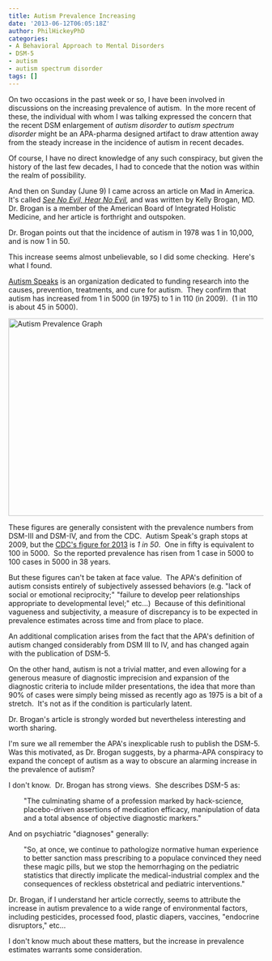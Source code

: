 ```yaml
---
title: Autism Prevalence Increasing
date: '2013-06-12T06:05:18Z'
author: PhilHickeyPhD
categories:
- A Behavioral Approach to Mental Disorders
- DSM-5
- autism
- autism spectrum disorder
tags: []
---
```


On two occasions in the past week or so, I have been involved in discussions on the increasing prevalence of autism.  In the more recent of these, the individual with whom I was talking expressed the concern that the recent DSM enlargement of <i>autism disorder</i> to <i>autism spectrum disorder</i> might be an APA-pharma designed artifact to draw attention away from the steady increase in the incidence of autism in recent decades.

Of course, I have no direct knowledge of any such conspiracy, but given the history of the last few decades, I had to concede that the notion was within the realm of possibility.

And then on Sunday (June 9) I came across an article on Mad in America.  It's called <i><a href="http://www.madinamerica.com/2013/06/see-no-evil-hear-no-evil/">See No Evil, Hear No Evil</a>, </i>and was written by Kelly Brogan, MD.  Dr. Brogan is a member of the American Board of Integrated Holistic Medicine, and her article is forthright and outspoken.

Dr. Brogan points out that the incidence of autism in 1978 was 1 in 10,000, and is now 1 in 50.

This increase seems almost unbelievable, so I did some checking.  Here's what I found.

<a href="http://www.autismspeaks.org/">Autism Speaks</a> is an organization dedicated to funding research into the causes, prevention, treatments, and cure for autism.  They confirm that autism has increased from 1 in 5000 (in 1975) to 1 in 110 (in 2009).  (1 in 110 is about 45 in 5000).

<a href="https://www.behaviorismandmentalhealth.com/wp-content/uploads/2013/06/Autism-Prevalence-Graph.jpg"><img class="aligncenter size-full wp-image-2405" alt="Autism Prevalence Graph" src="https://www.behaviorismandmentalhealth.com/wp-content/uploads/2013/06/Autism-Prevalence-Graph.jpg" width="520" height="390" /></a>

These figures are generally consistent with the prevalence numbers from DSM-III and DSM-IV, and from the CDC.  Autism Speak's graph stops at 2009, but the <a href="http://www.cdc.gov/nchs/data/nhsr/nhsr065.pdf">CDC's figure for 2013</a> is <i>1 in 50</i>.  One in fifty is equivalent to 100 in 5000.  So the reported prevalence has risen from 1 case in 5000 to 100 cases in 5000 in 38 years.

But these figures can't be taken at face value.  The APA's definition of autism consists entirely of subjectively assessed behaviors (e.g. "lack of social or emotional reciprocity;" "failure to develop peer relationships appropriate to developmental level;" etc…)  Because of this definitional vagueness and subjectivity, a measure of discrepancy is to be expected in prevalence estimates across time and from place to place.

An additional complication arises from the fact that the APA's definition of autism changed considerably from DSM III to IV, and has changed again with the publication of DSM-5.

On the other hand, autism is not a trivial matter, and even allowing for a generous measure of diagnostic imprecision and expansion of the diagnostic criteria to include milder presentations, the idea that more than 90% of cases were simply being missed as recently ago as 1975 is a bit of a stretch.  It's not as if the condition is particularly latent.

Dr. Brogan's article is strongly worded but nevertheless interesting and worth sharing.

I'm sure we all remember the APA's inexplicable rush to publish the DSM-5.  Was this motivated, as Dr. Brogan suggests, by a pharma-APA conspiracy to expand the concept of autism as a way to obscure an alarming increase in the prevalence of autism?

I don't know.  Dr. Brogan has strong views.  She describes DSM-5 as:
<p style="padding-left: 30px;">"The culminating shame of a profession marked by hack-science, placebo-driven assertions of medication efficacy, manipulation of data and a total absence of objective diagnostic markers."</p>
And on psychiatric "diagnoses" generally:
<p style="padding-left: 30px;">"So, at once, we continue to pathologize normative human experience to better sanction mass prescribing to a populace convinced they need these magic pills, but we stop the hemorrhaging on the pediatric statistics that directly implicate the medical-industrial complex and the consequences of reckless obstetrical and pediatric interventions."</p>
Dr. Brogan, if I understand her article correctly, seems to attribute the increase in autism prevalence to a wide range of environmental factors, including pesticides, processed food, plastic diapers, vaccines, "endocrine disruptors," etc…

I don't know much about these matters, but the increase in prevalence estimates warrants some consideration.

&nbsp;

&nbsp;